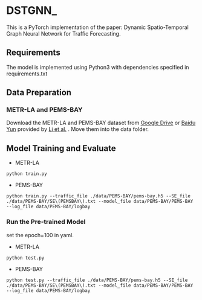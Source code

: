 # DSTGNN_
This is a PyTorch implementation of the paper: Dynamic Spatio-Temporal Graph Neural Network for Traffic Forecasting. 

## Requirements
The model is implemented using Python3 with dependencies specified in requirements.txt

## Data Preparation

### METR-LA and PEMS-BAY
Download the METR-LA and PEMS-BAY dataset from [Google Drive](https://drive.google.com/open?id=10FOTa6HXPqX8Pf5WRoRwcFnW9BrNZEIX) or [Baidu Yun](https://pan.baidu.com/s/14Yy9isAIZYdU__OYEQGa_g) provided by [Li et al.](https://github.com/liyaguang/DCRNN.git) . Move them into the data folder. 


## Model Training and Evaluate

* METR-LA

```
python train.py
```
* PEMS-BAY

```
python train.py --traffic_file ./data/PEMS-BAY/pems-bay.h5 --SE_file ./data/PEMS-BAY/SE\(PEMSBAY\).txt --model_file data/PEMS-BAY/PEMS-BAY --log_file data/PEMS-BAY/logbay
```

### Run the Pre-trained Model
set the epoch=100 in yaml.
* METR-LA

```
python test.py
```
* PEMS-BAY

```
python test.py --traffic_file ./data/PEMS-BAY/pems-bay.h5 --SE_file ./data/PEMS-BAY/SE\(PEMSBAY\).txt --model_file data/PEMS-BAY/PEMS-BAY --log_file data/PEMS-BAY/logbay
```

